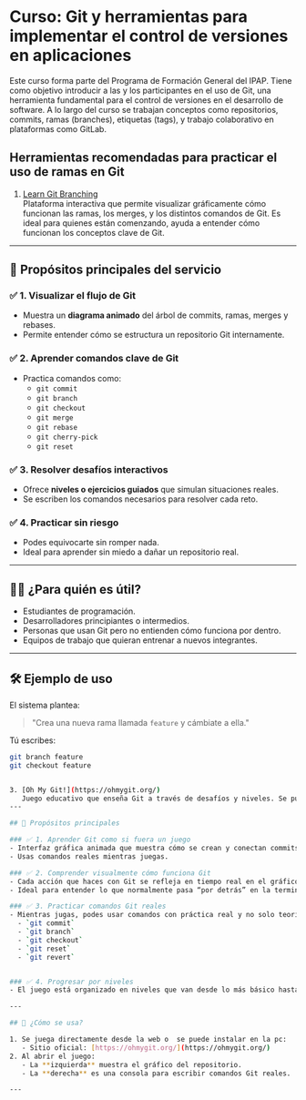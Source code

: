 # Curso: Git y herramientas para implementar el control de versiones en aplicaciones

Este curso forma parte del Programa de Formación General del IPAP. Tiene como objetivo introducir a las y los participantes en el uso de Git, una herramienta fundamental para el control de versiones en el desarrollo de software. A lo largo del curso se trabajan conceptos como repositorios, commits, ramas (branches), etiquetas (tags), y trabajo colaborativo en plataformas como GitLab.

## Herramientas recomendadas para practicar el uso de ramas en Git

1. [Learn Git Branching](https://learngitbranching.js.org/?locale=es_AR)  
   Plataforma interactiva que permite visualizar gráficamente cómo funcionan las ramas, los merges, y los distintos comandos de Git. Es ideal para quienes están comenzando, ayuda a entender cómo funcionan los conceptos clave de Git.

---

## 🎯 Propósitos principales del servicio

### ✅ 1. Visualizar el flujo de Git
- Muestra un **diagrama animado** del árbol de commits, ramas, merges y rebases.
- Permite entender cómo se estructura un repositorio Git internamente.

### ✅ 2. Aprender comandos clave de Git
- Practica comandos como:
  - `git commit`
  - `git branch`
  - `git checkout`
  - `git merge`
  - `git rebase`
  - `git cherry-pick`
  - `git reset`

### ✅ 3. Resolver desafíos interactivos
- Ofrece **niveles o ejercicios guiados** que simulan situaciones reales.
- Se escriben los comandos necesarios para resolver cada reto.

### ✅ 4. Practicar sin riesgo
- Podes equivocarte sin romper nada.
- Ideal para aprender sin miedo a dañar un repositorio real.

---

## 👩‍🎓 ¿Para quién es útil?

- Estudiantes de programación.
- Desarrolladores principiantes o intermedios.
- Personas que usan Git pero no entienden cómo funciona por dentro.
- Equipos de trabajo que quieran entrenar a nuevos integrantes.

---

## 🛠 Ejemplo de uso

El sistema plantea:

> "Crea una nueva rama llamada `feature` y cámbiate a ella."

Tú escribes:
```bash
git branch feature
git checkout feature


3. [Oh My Git!](https://ohmygit.org/)  
   Juego educativo que enseña Git a través de desafíos y niveles. Se puede descargar y jugar offline. Muy útil para aprender de forma lúdica y práctica.
---

## 🎯 Propósitos principales

### ✅ 1. Aprender Git como si fuera un juego
- Interfaz gráfica animada que muestra cómo se crean y conectan commits y ramas.
- Usas comandos reales mientras juegas.

### ✅ 2. Comprender visualmente cómo funciona Git
- Cada acción que haces con Git se refleja en tiempo real en el gráfico del repositorio.
- Ideal para entender lo que normalmente pasa “por detrás” en la terminal.

### ✅ 3. Practicar comandos Git reales
- Mientras jugas, podes usar comandos con práctica real y no solo teoría.:
  - `git commit`
  - `git branch`
  - `git checkout`
  - `git reset`
  - `git revert`


### ✅ 4. Progresar por niveles
- El juego está organizado en niveles que van desde lo más básico hasta comandos más avanzados.

---

## 🚀 ¿Cómo se usa?

1. Se juega directamente desde la web o  se puede instalar en la pc:
   - Sitio oficial: [https://ohmygit.org/](https://ohmygit.org/)
2. Al abrir el juego:
   - La **izquierda** muestra el gráfico del repositorio.
   - La **derecha** es una consola para escribir comandos Git reales.

---



